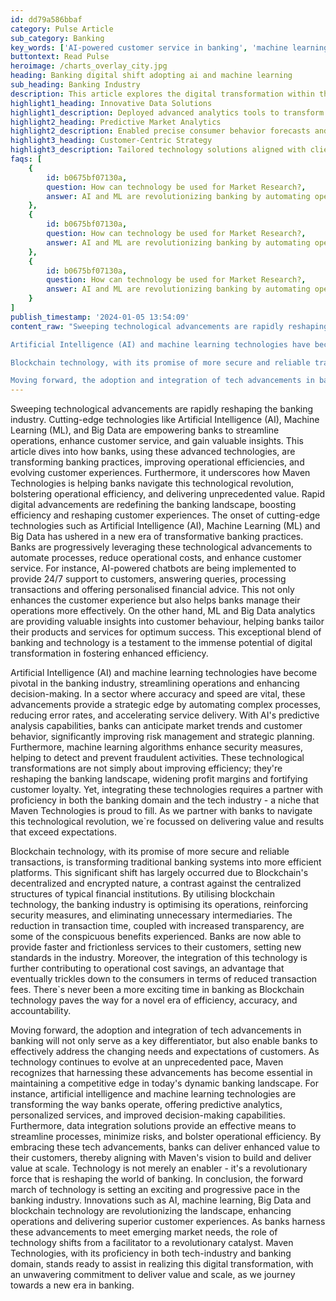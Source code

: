 ```yaml
---
id: dd79a586bbaf
category: Pulse Article
sub_category: Banking
key_words: ['AI-powered customer service in banking', 'machine learning in financial risk management', 'Big Data analytics for banking operations', 'blockchain implementation in banking sector', 'digital transformation strategies for banks', 'operational efficiency with AI in banking', 'predictive analytics in banking services', 'personalized banking experiences through technology', 'cost reduction through fintech innovations', 'enhancing banking security with machine learning.']
buttontext: Read Pulse
heroimage: /charts_overlay_city.jpg
heading: Banking digital shift adopting ai and machine learning
sub_heading: Banking Industry
description: This article explores the digital transformation within the banking industry facilitated by emerging technologies such as AI, ML, Big Data, and Blockchain. It highlights the efficiencies and enhanced customer services enabled by technological integration, and the strategic advantage offered through improved decision-making and security. Maven Technologies plays a pivotal role in guiding banks through this revolution, with a steadfast commitment to deliver scalable value and operational excellence in this evolving environment.
highlight1_heading: Innovative Data Solutions
highlight1_description: Deployed advanced analytics tools to transform client's market research capabilities.
highlight2_heading: Predictive Market Analytics
highlight2_description: Enabled precise consumer behavior forecasts and trend detection using custom AI algorithms.
highlight3_heading: Customer-Centric Strategy
highlight3_description: Tailored technology solutions aligned with client's long-term vision for sustained growth.
faqs: [
    {
        id: b0675bf07130a,
        question: How can technology be used for Market Research?,
        answer: AI and ML are revolutionizing banking by automating operations, enhancing risk assessment, detecting fraud, personalizing customer experiences, and providing insights for financial planning through predictive analytics and conversational chatbots.
    },
    {
        id: b0675bf07130a,
        question: How can technology be used for Market Research?,
        answer: AI and ML are revolutionizing banking by automating operations, enhancing risk assessment, detecting fraud, personalizing customer experiences, and providing insights for financial planning through predictive analytics and conversational chatbots.
    },
    {
        id: b0675bf07130a,
        question: How can technology be used for Market Research?,
        answer: AI and ML are revolutionizing banking by automating operations, enhancing risk assessment, detecting fraud, personalizing customer experiences, and providing insights for financial planning through predictive analytics and conversational chatbots.
    }
]
publish_timestamp: '2024-01-05 13:54:09'
content_raw: "Sweeping technological advancements are rapidly reshaping the banking industry. Cutting-edge technologies like Artificial Intelligence (AI), Machine Learning (ML), and Big Data are empowering banks to streamline operations, enhance customer service, and gain valuable insights. This article dives into how banks, using these advanced technologies, are transforming banking practices, improving operational efficiencies, and evolving customer experiences. Furthermore, it underscores how Maven Technologies is helping banks navigate this technological revolution, bolstering operational efficiency, and delivering unprecedented value. Rapid digital advancements are redefining the banking landscape, boosting efficiency and reshaping customer experiences. The onset of cutting-edge technologies such as Artificial Intelligence (AI), Machine Learning (ML) and Big Data has ushered in a new era of transformative banking practices. Banks are progressively leveraging these technological advancements to automate processes, reduce operational costs, and enhance customer service. For instance, AI-powered chatbots are being implemented to provide 24/7 support to customers, answering queries, processing transactions and offering personalised financial advice. This not only enhances the customer experience but also helps banks manage their operations more effectively. On the other hand, ML and Big Data analytics are providing valuable insights into customer behaviour, helping banks tailor their products and services for optimum success. This exceptional blend of banking and technology is a testament to the immense potential of digital transformation in fostering enhanced efficiency.

Artificial Intelligence (AI) and machine learning technologies have become pivotal in the banking industry, streamlining operations and enhancing decision-making. In a sector where accuracy and speed are vital, these advancements provide a strategic edge by automating complex processes, reducing error rates, and accelerating service delivery. With AI`s predictive analysis capabilities, banks can anticipate market trends and customer behavior, significantly improving risk management and strategic planning. Furthermore, machine learning algorithms enhance security measures, helping to detect and prevent fraudulent activities. These technological transformations are not simply about improving efficiency; they`re reshaping the banking landscape, widening profit margins and fortifying customer loyalty. Yet, integrating these technologies requires a partner with proficiency in both the banking domain and the tech industry - a niche that Maven Technologies is proud to fill. As we partner with banks to navigate this technological revolution, we`re focussed on delivering value and results that exceed expectations.

Blockchain technology, with its promise of more secure and reliable transactions, is transforming traditional banking systems into more efficient platforms. This significant shift has largely occurred due to Blockchain`s decentralized and encrypted nature, a contrast against the centralized structures of typical financial institutions. By utilising blockchain technology, the banking industry is optimising its operations, reinforcing security measures, and eliminating unnecessary intermediaries. The reduction in transaction time, coupled with increased transparency, are some of the conspicuous benefits experienced. Banks are now able to provide faster and frictionless services to their customers, setting new standards in the industry. Moreover, the integration of this technology is further contributing to operational cost savings, an advantage that eventually trickles down to the consumers in terms of reduced transaction fees. There`s never been a more exciting time in banking as Blockchain technology paves the way for a novel era of efficiency, accuracy, and accountability.

Moving forward, the adoption and integration of tech advancements in banking will not only serve as a key differentiator, but also enable banks to effectively address the changing needs and expectations of customers. As technology continues to evolve at an unprecedented pace, Maven recognizes that harnessing these advancements has become essential in maintaining a competitive edge in today`s dynamic banking landscape. For instance, artificial intelligence and machine learning technologies are transforming the way banks operate, offering predictive analytics, personalized services, and improved decision-making capabilities. Furthermore, data integration solutions provide an effective means to streamline processes, minimize risks, and bolster operational efficiency. By embracing these tech advancements, banks can deliver enhanced value to their customers, thereby aligning with Maven`s vision to build and deliver value at scale. Technology is not merely an enabler - it`s a revolutionary force that is reshaping the world of banking. In conclusion, the forward march of technology is setting an exciting and progressive pace in the banking industry. Innovations such as AI, machine learning, Big Data and blockchain technology are revolutionizing the landscape, enhancing operations and delivering superior customer experiences. As banks harness these advancements to meet emerging market needs, the role of technology shifts from a facilitator to a revolutionary catalyst. Maven Technologies, with its proficiency in both tech-industry and banking domain, stands ready to assist in realizing this digital transformation, with an unwavering commitment to deliver value and scale, as we journey towards a new era in banking."
---
```


Sweeping technological advancements are rapidly reshaping the banking industry. Cutting-edge technologies like Artificial Intelligence (AI), Machine Learning (ML), and Big Data are empowering banks to streamline operations, enhance customer service, and gain valuable insights. This article dives into how banks, using these advanced technologies, are transforming banking practices, improving operational efficiencies, and evolving customer experiences. Furthermore, it underscores how Maven Technologies is helping banks navigate this technological revolution, bolstering operational efficiency, and delivering unprecedented value. Rapid digital advancements are redefining the banking landscape, boosting efficiency and reshaping customer experiences. The onset of cutting-edge technologies such as Artificial Intelligence (AI), Machine Learning (ML) and Big Data has ushered in a new era of transformative banking practices. Banks are progressively leveraging these technological advancements to automate processes, reduce operational costs, and enhance customer service. For instance, AI-powered chatbots are being implemented to provide 24/7 support to customers, answering queries, processing transactions and offering personalised financial advice. This not only enhances the customer experience but also helps banks manage their operations more effectively. On the other hand, ML and Big Data analytics are providing valuable insights into customer behaviour, helping banks tailor their products and services for optimum success. This exceptional blend of banking and technology is a testament to the immense potential of digital transformation in fostering enhanced efficiency.

Artificial Intelligence (AI) and machine learning technologies have become pivotal in the banking industry, streamlining operations and enhancing decision-making. In a sector where accuracy and speed are vital, these advancements provide a strategic edge by automating complex processes, reducing error rates, and accelerating service delivery. With AI's predictive analysis capabilities, banks can anticipate market trends and customer behavior, significantly improving risk management and strategic planning. Furthermore, machine learning algorithms enhance security measures, helping to detect and prevent fraudulent activities. These technological transformations are not simply about improving efficiency; they're reshaping the banking landscape, widening profit margins and fortifying customer loyalty. Yet, integrating these technologies requires a partner with proficiency in both the banking domain and the tech industry - a niche that Maven Technologies is proud to fill. As we partner with banks to navigate this technological revolution, we`re focussed on delivering value and results that exceed expectations.

Blockchain technology, with its promise of more secure and reliable transactions, is transforming traditional banking systems into more efficient platforms. This significant shift has largely occurred due to Blockchain's decentralized and encrypted nature, a contrast against the centralized structures of typical financial institutions. By utilising blockchain technology, the banking industry is optimising its operations, reinforcing security measures, and eliminating unnecessary intermediaries. The reduction in transaction time, coupled with increased transparency, are some of the conspicuous benefits experienced. Banks are now able to provide faster and frictionless services to their customers, setting new standards in the industry. Moreover, the integration of this technology is further contributing to operational cost savings, an advantage that eventually trickles down to the consumers in terms of reduced transaction fees. There`s never been a more exciting time in banking as Blockchain technology paves the way for a novel era of efficiency, accuracy, and accountability.

Moving forward, the adoption and integration of tech advancements in banking will not only serve as a key differentiator, but also enable banks to effectively address the changing needs and expectations of customers. As technology continues to evolve at an unprecedented pace, Maven recognizes that harnessing these advancements has become essential in maintaining a competitive edge in today's dynamic banking landscape. For instance, artificial intelligence and machine learning technologies are transforming the way banks operate, offering predictive analytics, personalized services, and improved decision-making capabilities. Furthermore, data integration solutions provide an effective means to streamline processes, minimize risks, and bolster operational efficiency. By embracing these tech advancements, banks can deliver enhanced value to their customers, thereby aligning with Maven's vision to build and deliver value at scale. Technology is not merely an enabler - it's a revolutionary force that is reshaping the world of banking. In conclusion, the forward march of technology is setting an exciting and progressive pace in the banking industry. Innovations such as AI, machine learning, Big Data and blockchain technology are revolutionizing the landscape, enhancing operations and delivering superior customer experiences. As banks harness these advancements to meet emerging market needs, the role of technology shifts from a facilitator to a revolutionary catalyst. Maven Technologies, with its proficiency in both tech-industry and banking domain, stands ready to assist in realizing this digital transformation, with an unwavering commitment to deliver value and scale, as we journey towards a new era in banking.
